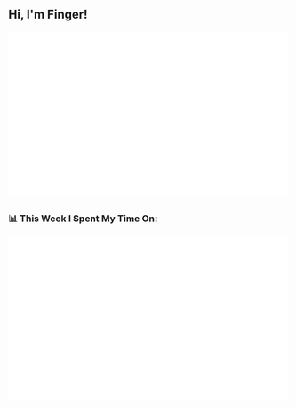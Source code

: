<h2> Hi, I'm Finger!</h2>

<img align="right" src="https://raw.githubusercontent.com/spianmo/github-stats/master/generated/overview.svg#gh-light-mode-only">

<!-- <img align="right" height="160em" src="https://github-readme-stats-eight-theta.vercel.app/api/top-langs/?username=spianmo&layout=compact&langs_count=8&theme=algolia"/>	 -->
	
```go
package main

type Me struct {
	Name   string
	Job    string
	Code   string
	Skills string
}

func main() {
	me := &Me{
		Name:   "Finger",
		Job:    "Client-side Engineer",
		Code:   "Java, Kotlin, C#, Rust and C++ and Others",
		Skills: "Android, Security, Cross-platform client, NLP, CV, ASR ^o^",
	}
	_ = me
}
```


<h3>📊 This Week I Spent My Time On:</h3>
<img align='right' src="https://raw.githubusercontent.com/spianmo/github-stats/master/generated/languages.svg#gh-light-mode-only">

<!--START_SECTION:waka-->

```txt
Kotlin                 19 hrs 16 mins  ████████████████▒░░░░░░░░   64.73 %
XML                    6 hrs 20 mins   █████▒░░░░░░░░░░░░░░░░░░░   21.27 %
Java                   3 hrs 6 mins    ██▓░░░░░░░░░░░░░░░░░░░░░░   10.45 %
TOML                   50 mins         ▓░░░░░░░░░░░░░░░░░░░░░░░░   02.80 %
Properties             4 mins          ░░░░░░░░░░░░░░░░░░░░░░░░░   00.24 %
```

<!--END_SECTION:waka-->
